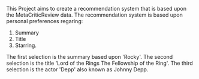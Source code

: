 This Project aims to create a recommendation system that is based upon the MetaCriticReview data.
The recommendation system is based upon personal preferences regaring:
1. Summary
2. Title
3. Starring.

The first selection is the summary based upon 'Rocky'.
The second selection is the title 'Lord of the Rings The Fellowship of the Ring'.
The third selection is the actor 'Depp' also known as Johnny Depp.
